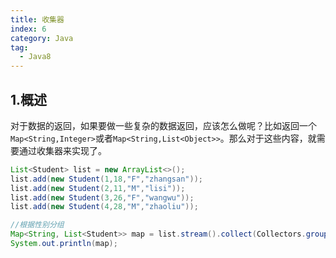 ```yaml
---
title: 收集器
index: 6
category: Java
tag:
  - Java8
---
```


## 1.概述

对于数据的返回，如果要做一些复杂的数据返回，应该怎么做呢？比如返回一个`Map<String,Integer>`或者`Map<String,List<Object>>`。那么对于这些内容，就需要通过收集器来实现了。

```java
List<Student> list = new ArrayList<>();
list.add(new Student(1,18,"F","zhangsan"));
list.add(new Student(2,11,"M","lisi"));
list.add(new Student(3,26,"F","wangwu"));
list.add(new Student(4,28,"M","zhaoliu"));

//根据性别分组
Map<String, List<Student>> map = list.stream().collect(Collectors.groupingBy(Student::getSex));
System.out.println(map); 

```



